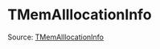 # TMemAlllocationInfo

Source: [TMemAlllocationInfo](../csrc/device_lower/analysis/tensor_memory.h#L136)
